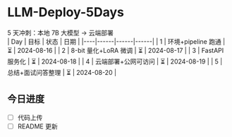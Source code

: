 # LLM-Deploy-5Days
5 天冲刺：本地 7B 大模型 → 云端部署  
| Day | 目标 | 状态 | 日期 |
|----|------|------|------|
| 1  | 环境+pipeline 跑通 | ⏳ | 2024-08-16 |
| 2  | 8-bit 量化+LoRA 微调 | ⏳ | 2024-08-17 |
| 3  | FastAPI 服务化 | ⏳ | 2024-08-18 |
| 4  | 云端部署+公网可访问 | ⏳ | 2024-08-19 |
| 5  | 总结+面试问答整理 | ⏳ | 2024-08-20 |

## 今日进度
- [ ] 代码上传
- [ ] README 更新
